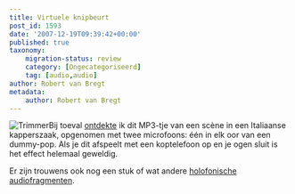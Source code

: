 ```yaml
---
title: Virtuele knipbeurt
post_id: 1593
date: '2007-12-19T09:39:42+00:00'
published: true
taxonomy:
    migration-status: review
    category: [Ongecategoriseerd]
    tag: [audio,audio]
author: Robert van Bregt
metadata:
    author: Robert van Bregt
---
```

![Trimmer](/images/2007/12/trimmer_847143_11375358_400px.thumbnail.jpg)Bij toeval [ontdekte](http://altijdandries.wordpress.com/2007/12/14/virtuele-kapperszaak-360%c2%b0-geluid/) ik dit MP3-tje van een scène in een Italiaanse kapperszaak, opgenomen met twee microfoons: één in elk oor van een dummy-pop. Als je dit afspeelt met een koptelefoon op en je ogen sluit is het effect helemaal geweldig.

Er zijn trouwens ook nog een stuk of wat andere [holofonische audiofragmenten](http://onemansblog.com/2007/05/13/get-your-virtual-haircut-and-other-auditory-illusions/).
